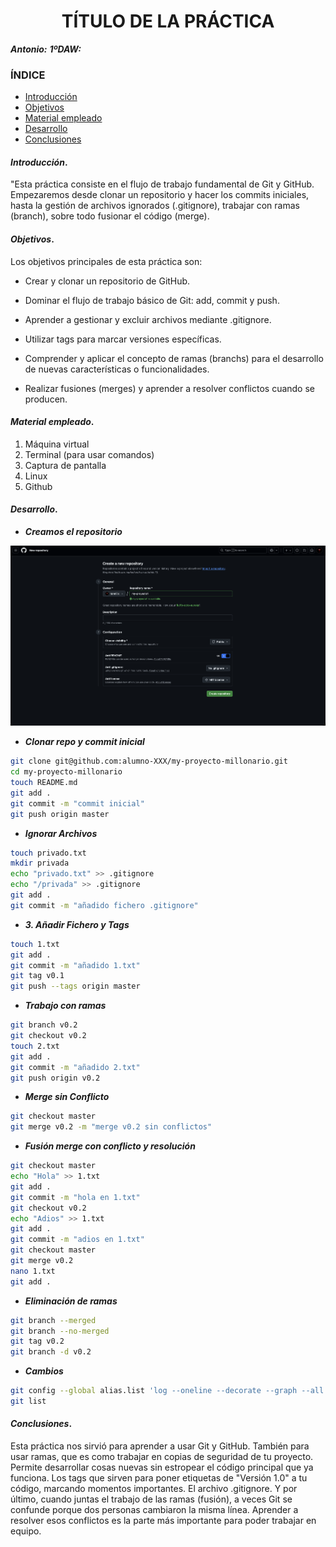 
<center>

# TÍTULO DE LA PRÁCTICA


</center>

***Antonio:***
***1ºDAW:*** 

### ÍNDICE

+ [Introducción](#id1)
+ [Objetivos](#id2)
+ [Material empleado](#id3)
+ [Desarrollo](#id4)
+ [Conclusiones](#id5)


#### ***Introducción***. <a name="id1"></a>

"Esta práctica consiste en el flujo de trabajo fundamental de Git y GitHub. Empezaremos desde clonar un repositorio y hacer los commits iniciales, hasta la gestión de archivos ignorados (.gitignore), trabajar con ramas (branch), sobre todo fusionar el código (merge).

#### ***Objetivos***. <a name="id2"></a>

Los objetivos principales de esta práctica son:

- Crear y clonar un repositorio de GitHub.

- Dominar el flujo de trabajo básico de Git: add, commit y push.

- Aprender a gestionar y excluir archivos mediante .gitignore.

- Utilizar tags para marcar versiones específicas.

- Comprender y aplicar el concepto de ramas (branchs) para el desarrollo de nuevas características o funcionalidades.

- Realizar fusiones (merges) y aprender a resolver conflictos cuando se producen.

#### ***Material empleado***. <a name="id3"></a>

1. Máquina virtual
2. Terminal (para usar comandos)
3. Captura de pantalla
4. Linux
5. Github 

#### ***Desarrollo***. <a name="id4"></a>

- ***Creamos el repositorio*** 

![Mi Foto](img/crear-repo.png)


- ***Clonar repo y commit inicial***

```bash
git clone git@github.com:alumno-XXX/my-proyecto-millonario.git
cd my-proyecto-millonario
touch README.md
git add .
git commit -m "commit inicial"
git push origin master
```

- ***Ignorar Archivos***

```bash
touch privado.txt
mkdir privada
echo "privado.txt" >> .gitignore
echo "/privada" >> .gitignore
git add .
git commit -m "añadido fichero .gitignore"
```

- ***3. Añadir Fichero y Tags***

```bash
touch 1.txt
git add .
git commit -m "añadido 1.txt"
git tag v0.1
git push --tags origin master
```

- ***Trabajo con ramas***

```bash
git branch v0.2
git checkout v0.2
touch 2.txt
git add .
git commit -m "añadido 2.txt"
git push origin v0.2
```
- ***Merge sin Conflicto***

```bash
git checkout master
git merge v0.2 -m "merge v0.2 sin conflictos"
```
- ***Fusión merge con conflicto y resolución***

```bash
git checkout master
echo "Hola" >> 1.txt
git add .
git commit -m "hola en 1.txt"
git checkout v0.2
echo "Adios" >> 1.txt
git add .
git commit -m "adios en 1.txt"
git checkout master
git merge v0.2
nano 1.txt
git add .
```

- ***Eliminación de ramas***

```bash
git branch --merged
git branch --no-merged
git tag v0.2
git branch -d v0.2
```

- ***Cambios***

```bash
git config --global alias.list 'log --oneline --decorate --graph --all'
git list
```
#### ***Conclusiones***. <a name="id5"></a>

Esta práctica nos sirvió para aprender a usar Git y GitHub.
También para usar ramas, que es como trabajar en copias de seguridad de tu proyecto. Permite desarrollar cosas nuevas sin estropear el código principal que ya funciona.
Los tags que sirven para poner etiquetas de "Versión 1.0" a tu código, marcando momentos importantes. El archivo .gitignore. Y por último, cuando juntas el trabajo de las ramas (fusión), a veces Git se confunde porque dos personas cambiaron la misma línea. Aprender a resolver esos conflictos es la parte más importante para poder trabajar en equipo.
